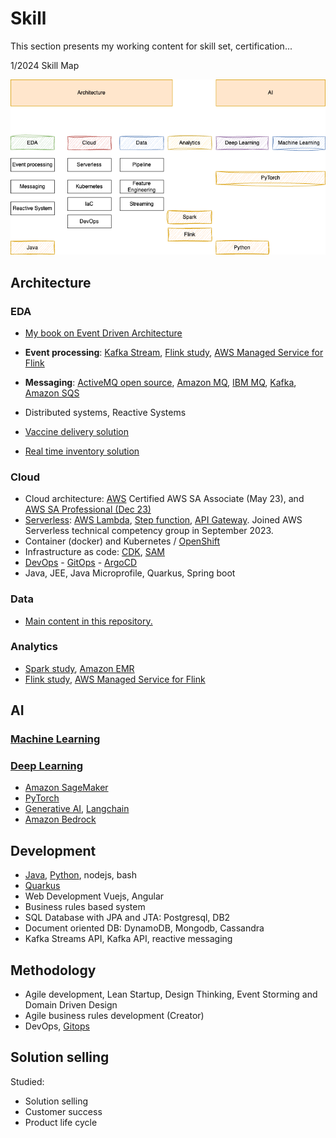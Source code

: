 # Skill

This section presents my working content for skill set, certification...

1/2024 Skill Map

![](./diagrams/skill-map.drawio.png)

## Architecture

### EDA

* [My book on Event Driven Architecture](https://jbcodeforce.github.io/eda-studies/)
* **Event processing**: [Kafka Stream](), [Flink study](https://jbcodeforce.github.io/flink-studies/), [AWS Managed Service for Flink](https://jbcodeforce.github.io/yarfba/kinesis/#managed-service-for-apache-flink)

* **Messaging**: [ActiveMQ open source](https://jbcodeforce.github.io/aws-messaging-study/activemq/), [Amazon MQ](https://jbcodeforce.github.io/aws-messaging-study/amazonmq/), [IBM MQ](https://jbcodeforce.github.io/eda-studies/techno/ibm-mq/), [Kafka](https://jbcodeforce.github.io/kafka-studies/), [Amazon SQS](https://jbcodeforce.github.io/aws-messaging-study/sqs/)
* Distributed systems, Reactive Systems
* [Vaccine delivery solution](https://github.com/jbcodeforce/vaccine-solution-main)
* [Real time inventory solution](https://github.com/jbcodeforce/refarch-eda-item-inventory)

### Cloud

* Cloud architecture: [AWS](https://jbcodeforce.github.io/yarfba/) Certified AWS SA Associate (May 23), and [AWS SA Professional (Dec 23)](https://www.credly.com/earner/earned/share/23fc1d81-d8be-43d3-9be4-b528c132f377)
* [Serverless](https://jbcodeforce.github.io/yarfba/serverless/): [AWS Lambda](https://jbcodeforce.github.io/yarfba/serverless/lambda/), [Step function](https://jbcodeforce.github.io/yarfba/serverless/stepfct/), [API Gateway](https://jbcodeforce.github.io/yarfba/serverless/apigtw/).  Joined AWS Serverless technical competency group in September 2023.
* Container (docker) and Kubernetes / [OpenShift](https://jbcodeforce.github.io/openshift-studies/)
* Infrastructure as code: [CDK](https://jbcodeforce.github.io/yarfba/coding/cdk/), [SAM](https://jbcodeforce.github.io/yarfba/coding/sam/)
* [DevOps](https://jbcodeforce.github.io/coding/agile/) - [GitOps](https://jbcodeforce.github.io/coding/gitops) - [ArgoCD](https://jbcodeforce.github.io/coding/argocd)
* Java, JEE, Java Microprofile, Quarkus, Spring boot

### Data

* [Main content in this repository.](./data/index.md)

### Analytics

* [Spark study](https://jbcodeforce.github.io/spark-studies/), [Amazon EMR](https://jbcodeforce.github.io/yarfba/analytics/#elastic-mapreduce-emr)
* [Flink study](https://jbcodeforce.github.io/flink-studies/), [AWS Managed Service for Flink](https://jbcodeforce.github.io/yarfba/kinesis/#managed-service-for-apache-flink)

## AI

### [Machine Learning](https://jbcodeforce.github.io/ML-studies/#machine-learning)
### [Deep Learning](https://jbcodeforce.github.io/ML-studies/ml/deep-learning/)

* [Amazon SageMaker](https://jbcodeforce.github.io/yarfba/ai-ml/sagemaker/)
* [PyTorch](https://jbcodeforce.github.io/ML-studies/coding/pytorch/)
* [Generative AI](https://jbcodeforce.github.io/ML-studies/ml/generative-ai/), [Langchain](https://jbcodeforce.github.io/ML-studies/coding/langchain/)
* [Amazon Bedrock](https://jbcodeforce.github.io/yarfba/ai-ml/bedrock/)


## Development

* [Java](https://jbcodeforce.github.io/java), [Python](https://jbcodeforce.github.io/python-code), nodejs, bash
* [Quarkus](https://jbcodeforce.github.io/java/quarkus/)
* Web Development Vuejs, Angular
* Business rules based system
* SQL Database with JPA and JTA: Postgresql, DB2
* Document oriented DB: DynamoDB, Mongodb, Cassandra
* Kafka Streams API, Kafka API, reactive messaging

## Methodology

* Agile development, Lean Startup, Design Thinking, Event Storming and Domain Driven Design
* Agile business rules development (Creator)
* DevOps, [Gitops](https://jbcodeforce.github.io/coding/gitops)

## Solution selling

Studied:

* Solution selling
* Customer success
* Product life cycle